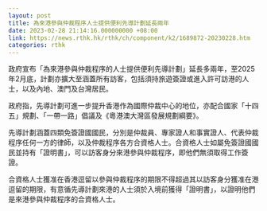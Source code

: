 ```yaml
---
layout: post
title: 為來港參與仲裁程序人士提供便利先導計劃延長兩年
date: 2023-02-28 21:14:16.000000000 +08:00
link: https://news.rthk.hk/rthk/ch/component/k2/1689872-20230228.htm
categories: rthk
---
```


政府宣布「為來港參與仲裁程序的人士提供便利先導計劃」延長多兩年，至2025年2月底，計劃亦擴大至涵蓋所有訪客，包括須持旅遊簽證或進入許可訪港的人士，以及內地、澳門及台灣居民。

政府指，先導計劃可進一步提升香港作為國際仲裁中心的地位，亦配合國家「十四五」規劃、「一帶一路」倡議及《粵港澳大灣區發展規劃綱要》。

先導計劃涵蓋四類免簽證國國民，分別是仲裁員、專家證人和事實證人、代表仲裁程序任何一方的律師，以及仲裁程序各方合資格人士。合資格人士如屬免簽證國國民並持有「證明書」，可以訪客身分來港參與仲裁程序，即他們無須取得工作簽證。

合資格人士獲准在香港逗留以參與仲裁程序的期限不得超過其以訪客身分獲准在港逗留的期限，有意循先導計劃來港的人士須於入境前獲得「證明書」，以證明他們是來港參與仲裁程序的合資格人士。
